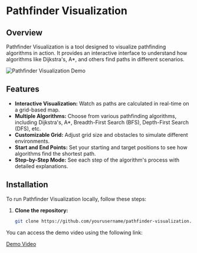 # Pathfinder Visualization

## Overview
Pathfinder Visualization is a tool designed to visualize pathfinding algorithms in action. It provides an interactive interface to understand how algorithms like Dijkstra's, A*, and others find paths in different scenarios.

![Pathfinder Visualization Demo](demo.gif)

## Features
- **Interactive Visualization:** Watch as paths are calculated in real-time on a grid-based map.
- **Multiple Algorithms:** Choose from various pathfinding algorithms, including Dijkstra's, A*, Breadth-First Search (BFS), Depth-First Search (DFS), etc.
- **Customizable Grid:** Adjust grid size and obstacles to simulate different environments.
- **Start and End Points:** Set your starting and target positions to see how algorithms find the shortest path.
- **Step-by-Step Mode:** See each step of the algorithm's process with detailed explanations.

## Installation
To run Pathfinder Visualization locally, follow these steps:

1. **Clone the repository:**
   ```bash
   git clone https://github.com/yourusername/pathfinder-visualization.git

<p>You can access the demo video using the following link:
</p>
<a href="https://drive.google.com/file/d/181vHXhBWSacxAq2d3G9m4VCAHxj6vnhu/view?usp=sharing" target="_blank">Demo Video</a>



